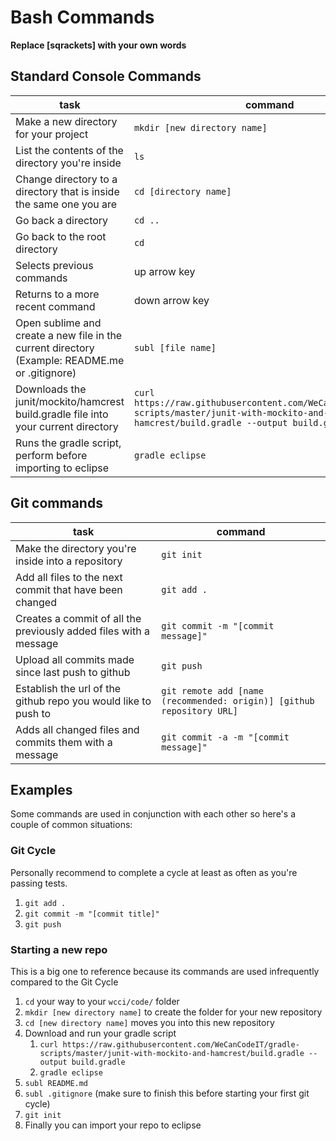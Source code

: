 # Bash Commands

**Replace [sqrackets] with your own words**

## Standard Console Commands
task | command
-----| -------
Make a new directory for your project | `mkdir [new directory name]`
List the contents of the directory you're inside | `ls`
Change directory to a directory that is inside the same one you are | `cd [directory name]`
Go back a directory | `cd ..`
Go back to the root directory | `cd`
Selects previous commands | up arrow key
Returns to a more recent command | down arrow key
Open sublime and create a new file in the current directory (Example: README.me or .gitignore) | `subl [file name]`
Downloads the junit/mockito/hamcrest build.gradle file into your current directory | `curl https://raw.githubusercontent.com/WeCanCodeIT/gradle-scripts/master/junit-with-mockito-and-hamcrest/build.gradle --output build.gradle`
Runs the gradle script, perform before importing to eclipse | `gradle eclipse`

## Git commands
task | command
-----| -------
Make the directory you're inside into a repository | `git init`
Add all files to the next commit that have been changed | `git add .`
Creates a commit of all the previously added files with a message | `git commit -m "[commit message]"`
Upload all commits made since last push to github | `git push`
Establish the url of the github repo you would like to push to | `git remote add [name (recommended: origin)] [github repository URL]`
Adds all changed files and commits them with a message | `git commit -a -m "[commit message]"`

## Examples
Some commands are used in conjunction with each other so here's a couple of common situations:
### Git Cycle
Personally recommend to complete a cycle at least as often as you're passing tests.
1. `git add .`
1. `git commit -m "[commit title]"`
1. `git push`
### Starting a new repo
This is a big one to reference because its commands are used infrequently compared to the Git Cycle
1. `cd` your way to your `wcci/code/` folder
1. `mkdir [new directory name]` to create the folder for your new repository
1. `cd [new directory name]` moves you into this new repository
1. Download and run your gradle script
    1. `curl https://raw.githubusercontent.com/WeCanCodeIT/gradle-scripts/master/junit-with-mockito-and-hamcrest/build.gradle --output build.gradle`
    1. `gradle eclipse`
1. `subl README.md`
1. `subl .gitignore` (make sure to finish this before starting your first git cycle)
1. `git init`
1. Finally you can import your repo to eclipse
